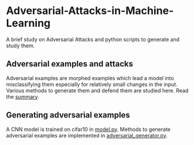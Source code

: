 # Adversarial-Attacks-in-Machine-Learning
A brief study on Adversarial Attacks and python scripts to generate and study them.

## Adversarial examples and attacks
Adversarial examples are morphed examples which lead a model into misclassifying them especially for relatively small changes in the input.
<br>
Various methods to generate them and defend them are studied here. Read the [summary](Adversarial-Attacks-in-Machine-Learning.pdf).

## Generating adversarial examples
A CNN model is trained on cifar10 in [model.py](model.py). Methods to generate adversarial examples are implemented in [adversarial_generator.py](adversarial_generator.py).
